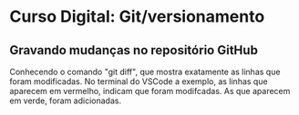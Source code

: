 # Curso Digital: Git/versionamento

## Gravando mudanças no repositório GitHub

Conhecendo o comando "git diff", que mostra exatamente as linhas que foram modificadas. 
No terminal do VSCode a exemplo, as linhas que aparecem em vermelho, indicam que foram modifcadas. As que aparecem em verde, foram adicionadas. 